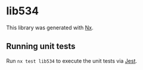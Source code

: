 # lib534

This library was generated with [Nx](https://nx.dev).

## Running unit tests

Run `nx test lib534` to execute the unit tests via [Jest](https://jestjs.io).
